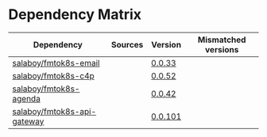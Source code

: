 # Dependency Matrix

Dependency | Sources | Version | Mismatched versions
---------- | ------- | ------- | -------------------
[salaboy/fmtok8s-email](https://github.com/salaboy/fmtok8s-email) |  | [0.0.33](https://github.com/salaboy/fmtok8s-email/releases/tag/v0.0.33) | 
[salaboy/fmtok8s-c4p](https://github.com/salaboy/fmtok8s-c4p) |  | [0.0.52](https://github.com/salaboy/fmtok8s-c4p/releases/tag/v0.0.52) | 
[salaboy/fmtok8s-agenda](https://github.com/salaboy/fmtok8s-agenda) |  | [0.0.42](https://github.com/salaboy/fmtok8s-agenda/releases/tag/v0.0.42) | 
[salaboy/fmtok8s-api-gateway](https://github.com/salaboy/fmtok8s-api-gateway) |  | [0.0.101](https://github.com/salaboy/fmtok8s-api-gateway/releases/tag/v0.0.101) | 
